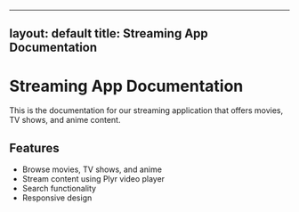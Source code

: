 
---
layout: default
title: Streaming App Documentation
---

# Streaming App Documentation

This is the documentation for our streaming application that offers movies, TV shows, and anime content.

## Features

- Browse movies, TV shows, and anime
- Stream content using Plyr video player
- Search functionality
- Responsive design
